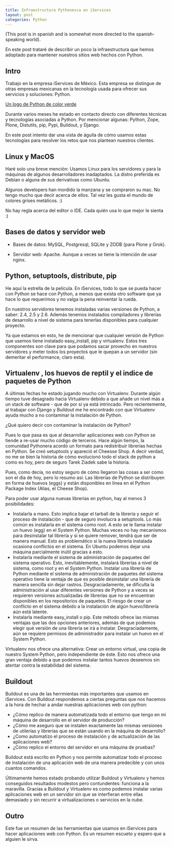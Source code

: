 ```yaml
---
title: Infraestructura Pythonesca en iServices
layout: post
categories: Python
---
```


(This post is in spanish and is somewhat more directed to the spanish-speaking
world).

En este post trataré de describir un poco la infraestructura que hemos
adoptado para mantener nuestros sitios web hechos con Python.

## Intro

Trabajo en la empresa iServices de México. Esta empresa se distingue de otras
empresas mexicanas en la tecnología usada para ofrecer sus servicios y
soluciones: Python.

[Un logo de Python de color verde](/media/python.png)

Durante varios meses he estado en contacto directo con diferentes técnicas y
tecnologías asociadas a Python. Por mencionar algunas: Python, Zope, Plone,
Distutils, pip, Pypi, Buildout, y Django.

En este post intento dar una vista de águila de cómo usamos estas tecnologías
para resolver los retos que nos plantean nuestros clientes.

## Linux y MacOS

Haré solo una breve mención: Usamos Linux para los servidores y para la
máquinas de algunos desarrolladores inadaptados. La distro preferida es Debian
o alguna de sus derivativas como Ubuntu.

Algunos developers han mordido la manzana y se compraron su mac. No tengo
mucho que decir acerca de ellos. Tal vez les gusta el mundo de colores grises
metálicos. :)

No hay regla acerca del editor o IDE. Cada quién usa lo que mejor le sienta :)

## Bases de datos y servidor web

* Bases de datos: MySQL, Postgresql, SQLite y ZODB (para Plone y Grok).

* Servidor web: Apache. Aunque a veces se tiene la intención de usar nginx.

## Python, setuptools, distribute, pip

He aquí la estrella de la película. En iServices, todo lo que se pueda hacer
con Python se hace con Python, a menos que exista otro software que ya hace lo
que requerimos y no valga la pena reinventar la rueda.

En nuestros servidores tenemos instaladas varias versiones de Python, a saber:
2.4, 2.5 y 2.6. Además tenemos instalados compiladores y librerías de
desarrollo a nivel de sistema para tenerlas disponibles para cualquier
proyecto.

Ya que estamos en esto, he de mencionar que cualquier versión de Python que
usemos tiene instalado easy_install, pip y virtualenv. Estos tres componentes
son clave para que podamos sacar provecho en nuestros servidores y meter todos
los proyectos que le quepan a un servidor (sin demeritar el performance, claro
esta).

## Virtualenv , los huevos de reptil y el indice de paquetes de Python

A últimas fechas he estado jugando mucho con Virtualenv. Durante algún tiempo
tuve desagrado hacia Virtualenv debido a que añade un nivel más a un stack de
software - que de por si ya está intrincado. Pero recientemente, al trabajar
con Django y Buildout me he encontrado con que Virtualenv ayuda mucho a no
contaminar la instalación de Python.

¿Qué quiero decir con contaminar la instalación de Python?

Pues lo que pasa es que al desarrollar aplicaciones web con Python se tiende a
re-usar mucho código de terceros. Hace algún tiempo, la comunidad Pythonera
acordó un formato para redistribuir librerías hechas en Python. Se creó
setuptools y apareció el Cheesse Shop. A decir verdad, no me se bien la
historia de cómo evolucionó todo el stack de python a como es hoy, pero de
seguro Tarek Ziadek sabe la historia.

Pues, como decía, no estoy seguro de cómo llegaron las cosas a ser como son el
día de hoy, pero lo resumo así: Las librerías de Python se distribuyen en
forma de huevos (eggs) y están disponibles en línea en el Python Package Index
(Alias, el Cheese Shop).

Para poder usar alguna nuevas librerías en python, hay al menos 3
posibilidades:

* Instalarla a mano. Esto implica bajar el tarball de la librería y seguir el proceso de instalación - que de seguro involucra a setuptools. Lo más común es instalarla en el sistema como root. A esto se le llama instalar un huevo (egg) en el System Python. Muchas veces no hay mecanismos para desinstalar tal librería y si se quiere remover, tendrá que ser de manera manual. Esto es problemático si la nueva librería instalada ocasiona conflictos en el sistema. En Ubuntu podemos dejar una máquina parcialmente inútil gracias a esto.
* Instalarla mediante el sistema de administración de paquetes del sistema operativo. Esto, inevitablemente, instalará librerías a nivel de sistema, como root y en el System Python. Instalar una librería de Python mediante el sistema de administración de paquetes del sistema operativo tiene la ventaja de que es posible desinstalar una librería de manera sencilla sin dejar rastros. Desgraciadamente, se dificulta la administración al usar diferentes versiones de Python y a veces se requieren versiones actualizadas de librerías que no se encuentran disponibles en los repositorios de paquetes. El riesgo de crear un conflicto en el sistema debido a la instalación de algún huevo/librería aún está latente.
* Instalarla mediante easy_install o pip. Este método ofrece las mismas ventajas que las dos opciones anteriores, además de que podemos elegir qué versión de una librería se irá a instalar. Desgraciadamente, aún se requiere permisos de administrador para instalar un huevo en el System Python.

Virtualenv nos ofrece una alternativa: Crear un entorno virtual, una copia de
nuestro System Python, pero independiente de éste. Esto nos ofrece una gran
ventaja debido a que podemos instalar tantos huevos deseemos sin atentar
contra la estabilidad del sistema.

## Buildout

Buildout es una de las herrmientas más importantes que usamos en iServices.
Con Buildout respondemos a ciertas preguntas que nos hacemos a la hora de
hechar a andar nuestras aplicaciones web con python:

* ¿Cómo replico de manera automatizada todo el entorno que tengo en mi máquina de desarrollo en el servidor de producción?
* ¿Cómo me aseguro que se instalen exactamente las mismas versiones de utilerías y librerías que se están usando en la máquina de desarrollo?
* ¿Como automatizo el proceso de instalación y de actualización de las aplicaciones web?
* ¿Cómo replico el entorno del servidor en una máquina de pruebas?


Buildout está escrito en Python y nos permite automatizar todo el proceso de
instalación de una aplicación web de una manera predecible y con unos cuantos
comandos.

Últimamente hemos estado probando utilizar Buildout y Virtualenv y hemos
conseguidos resultados modestos pero contundentes: funciona a la maravilla.
Gracias a Buildout y Virtualenv es como podemos instalar varias aplicaciones
web en un servidor sin que se interfieran entre ellas demasiado y sin recurrir
a virtualizaciones o servicios en la nube.

## Outro

Este fue un resumen de las herramientas que usamos en iServices para hacer
aplicaciones web con Python. Es un resumen escueto y espero que a alguien le
sirva.
